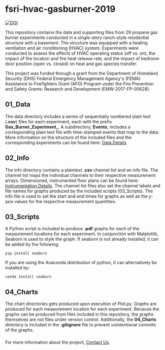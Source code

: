# fsri-hvac-gasburner-2019

[![DOI](https://zenodo.org/badge/511652746.svg)](https://zenodo.org/badge/latestdoi/511652746)


This repository contains the data and supporting files from 29 propane gas burner experiments conducted in a single-story ranch-style residential structure with a basement. The structure was equipped with a heating ventilation and air conditioning (HVAC) system. Experiments were conducted to assess the effects of HVAC operating status (off vs. on), the impact of fire location and fire heat release rate, and the impact of bedroom door position (open vs. closed) on heat and gas species transfer.

This project was funded through a grant from the Department of Homeland Security (DHS) Federal Emergency Management Agency's (FEMA) Assistance to Firefighters Grant (AFG) Program under the Fire Prevention and Safety Grants: Research and Development (EMW-2017-FP-00628).

## 01_Data
The data directory includes a series of sequentially numbered plain text (__.csv__) files for each experiment, each with the prefix **Gas_Burner_Experiment_**. A subdirectory, **Events**, includes a corresponding plain text file with time-stamped events that map to the data. More information on the structure of the included files and the corresponding experiments can be found here: [Data Details](01_Data/README.md) 

## 02_Info
The info directory contains a plaintext __.csv__ channel list and an info file. The channel list maps the individual channels to their respective measurement arrays. Dimensioned, instrumented floor plans can be found here: [Instrumentation Details](02_Info/README.md). The channel list files also set the channel labels and file names for graphs produced by the included scripts (03_Scripts). The info file is used to set the start and end times for graphs as well as the y-axis values for the respective measurement quantities.

## 03_Scripts
A Python script is included to produce **.pdf** graphs for each of the measurement locations for each experiment. In conjunction with Matplotlib, Seaborn is used to style the graph. If seaborn is not already installed, it can be added by the following:
```
pip install seaborn
```
If you are using the Anaconda distribution of python, it can alternatively be installed by:
```
conda install seaborn
```

## 04_Charts
The chart directories gets produced upon execution of _Plot.py_. Graphs are produced for each measurement location for each experiment. Because the graphs can be produced from files included in this repository, the graphs themselves are not files under version control. Additionally, the **04_Charts** directory is included in the __.gitignore__ file to prevent unintentional commits of the graphs.

###
For more information about the project, [Contact Us](https://fsri.org/contact-fire-safety-research-institute).
